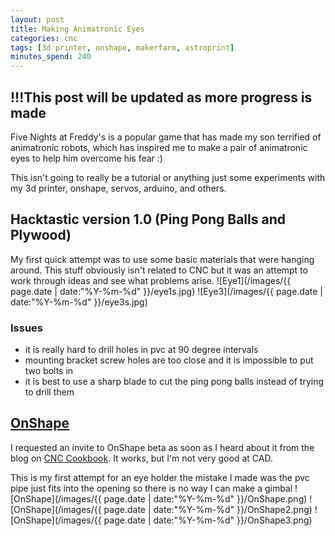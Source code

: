 ```yaml
---
layout: post
title: Making Animatronic Eyes
categories: cnc
tags: [3d printer, onshape, makerfarm, astroprint]
minutes_spend: 240
---
```

## !!!This post will be updated as more progress is made
Five Nights at Freddy's is a popular game that has made my son terrified of animatronic robots, which has inspired me to make a pair of animatronic eyes to help him overcome his fear :)

This isn't going to really be a tutorial or anything just some experiments with my 3d printer, onshape, servos, arduino, and others.

## Hacktastic version 1.0 (Ping Pong Balls and Plywood)
My first quick attempt was to use some basic materials that were hanging around. This stuff obviously isn't related to CNC but it was an attempt to work through ideas and see what problems arise. 
![Eye1](/images/{{ page.date | date:"%Y-%m-%d" }}/eye1s.jpg)
![Eye3](/images/{{ page.date | date:"%Y-%m-%d" }}/eye3s.jpg)

### Issues
* it is really hard to drill holes in pvc at 90 degree intervals
* mounting bracket screw holes are too close and it is impossible to put two bolts in
* it is best to use a sharp blade to cut the ping pong balls instead of trying to drill them

## [OnShape](https://www.onshape.com/)
I requested an invite to OnShape beta as soon as I heard about it from the blog on [CNC Cookbook](http://blog.cnccookbook.com/2015/03/06/keep-eyes-peeled-onshape-next-generation-cad-software/). It works, but I'm not very good at CAD.

This is my first attempt for an eye holder the mistake I made was the pvc pipe just fits into the opening so there is no way I can make a gimbal 
![OnShape](/images/{{ page.date | date:"%Y-%m-%d" }}/OnShape.png)
![OnShape](/images/{{ page.date | date:"%Y-%m-%d" }}/OnShape2.png)
![OnShape](/images/{{ page.date | date:"%Y-%m-%d" }}/OnShape3.png)
